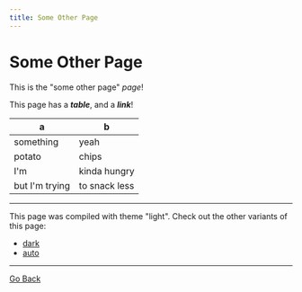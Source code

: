 ```yaml
---
title: Some Other Page
---
```


# Some Other Page

This is the "some other page" _page_!

This page has a **_table_**, and a **_link_**!

| a              | b             |
| -------------- | ------------- |
| something      | yeah          |
| potato         | chips         |
| I'm            | kinda hungry  |
| but I'm trying | to snack less |

---

This page was compiled with theme "light". Check out the other variants of this page:

- [dark](./some-other-page.dark.md)
- [auto](./some-other-page.md)

---

[Go Back](./index.html)
